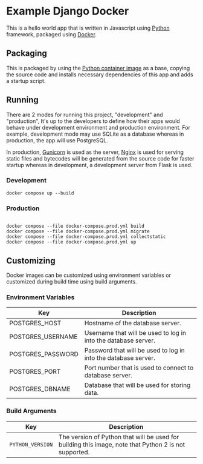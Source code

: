 # Example Django Docker

This is a hello world app that is written in Javascript using [Python](https://www.python.org/) framework, packaged using [Docker](https://www.docker.com/).

## Packaging

This is packaged by using the [Python container image](https://hub.docker.com/_/python) as a base, copying the source code and installs necessary dependencies of this app and adds a startup script.

## Running

There are 2 modes for running this project, "development" and "production", It's up to the developers to define how their apps would behave under development environment and production environment. For example, development mode may use SQLite as a database whereas in production, the app will use PostgreSQL.

In production, [Gunicorn](https://gunicorn.org/) is used as the server, [Nginx](https://www.nginx.com/) is used for serving static files and bytecodes will be generated from the source code for faster startup whereas in development, a development server from Flask is used.

### Development

```
docker compose up --build
```

### Production

```

docker compose --file docker-compose.prod.yml build
docker compose --file docker-compose.prod.yml migrate
docker compose --file docker-compose.prod.yml collectstatic
docker compose --file docker-compose.prod.yml up
```

## Customizing

Docker images can be customized using environment variables or customized during build time using build arguments.

### Environment Variables

| Key | Description |
| --- | --- |
| POSTGRES_HOST | Hostname of the database server. |
| POSTGRES_USERNAME | Username that will be used to log in into the database server. |
| POSTGRES_PASSWORD | Password that will be used to log in into the database server. |
| POSTGRES_PORT | Port number that is used to connect to database server. |
| POSTGRES_DBNAME | Database that will be used for storing data. |

### Build Arguments

| Key | Description |
| --- | --- |
| `PYTHON_VERSION` | The version of Python that will be used for building this image, note that Python 2 is not supported. |
